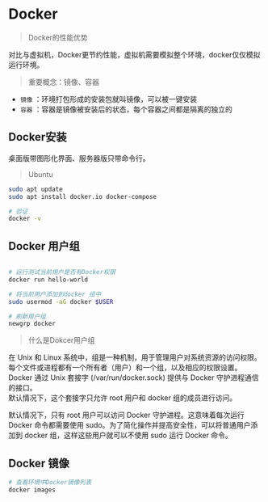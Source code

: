 # Docker

> Docker的性能优势  

对比与虚拟机，Docker更节约性能，虚拟机需要模拟整个环境，docker仅仅模拟运行环境。  

> 重要概念：镜像、容器

* `镜像` ：环境打包形成的安装包就叫镜像，可以被一键安装 
* `容器` ：容器是镜像被安装后的状态，每个容器之间都是隔离的独立的



## Docker安装  

桌面版带图形化界面、服务器版只带命令行。   

> Ubuntu 

```sh
sudo apt update
sudo apt install docker.io docker-compose

# 验证
docker -v
```


## Docker 用户组

```sh

# 运行测试当前用户是否有Docker权限
docker run hello-world

# 将当前用户添加到docker 组中
sudo usermod -aG docker $USER

# 刷新用户组
newgrp docker
```

> 什么是Dokcer用户组  

在 Unix 和 Linux 系统中，组是一种机制，用于管理用户对系统资源的访问权限。  
每个文件或进程都有一个所有者（用户）和一个组，以及相应的权限设置。Docker 通过 Unix 套接字 (/var/run/docker.sock) 提供与 Docker 守护进程通信的接口。  
默认情况下，这个套接字只允许 root 用户和 docker 组的成员进行访问。  

默认情况下，只有 root 用户可以访问 Docker 守护进程。这意味着每次运行 Docker 命令都需要使用 sudo。为了简化操作并提高安全性，可以将普通用户添加到 docker 组，这样这些用户就可以不使用 sudo 运行 Docker 命令。  




## Docker 镜像

```sh
# 查看环境中Docker镜像列表
docker images
```









